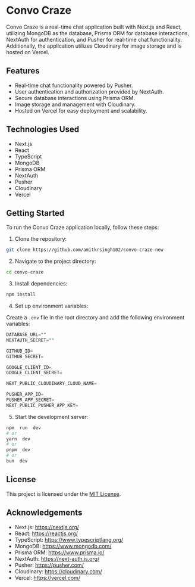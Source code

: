 # Convo Craze

Convo Craze is a real-time chat application built with Next.js and React, utilizing MongoDB as the database, Prisma ORM for database interactions, NextAuth for authentication, and Pusher for real-time chat functionality. Additionally, the application utilizes Cloudinary for image storage and is hosted on Vercel.

## Features

-   Real-time chat functionality powered by Pusher.
-   User authentication and authorization provided by NextAuth.
-   Secure database interactions using Prisma ORM.
-   Image storage and management with Cloudinary.
-   Hosted on Vercel for easy deployment and scalability.

## Technologies Used

-   Next.js
-   React
-   TypeScript
-   MongoDB
-   Prisma ORM
-   NextAuth
-   Pusher
-   Cloudinary
-   Vercel

## Getting Started

To run the Convo Craze application locally, follow these steps:

1. Clone the repository:

```bash
git clone https://github.com/amitkrsingh102/convo-craze-new
```

2. Navigate to the project directory:

```bash
cd convo-craze
```

3. Install dependencies:

```bash
npm install
```

4. Set up environment variables:

Create a `.env` file in the root directory and add the following environment variables:

```sql
DATABASE_URL=""
NEXTAUTH_SECRET=""

GITHUB_ID=
GITHUB_SECRET=

GOOGLE_CLIENT_ID=
GOOGLE_CLIENT_SECRET=

NEXT_PUBLIC_CLOUDINARY_CLOUD_NAME=

PUSHER_APP_ID=
PUSHER_APP_SECRET=
NEXT_PUBLIC_PUSHER_APP_KEY=
```

5. Start the development server:

```bash
npm  run  dev
# or
yarn  dev
# or
pnpm  dev
# or
bun  dev
```

## License

This project is licensed under the [MIT License](LICENSE).

## Acknowledgements

-   Next.js: https://nextjs.org/
-   React: https://reactjs.org/
-   TypeScript: https://www.typescriptlang.org/
-   MongoDB: https://www.mongodb.com/
-   Prisma ORM: https://www.prisma.io/
-   NextAuth: https://next-auth.js.org/
-   Pusher: https://pusher.com/
-   Cloudinary: https://cloudinary.com/
-   Vercel: https://vercel.com/
